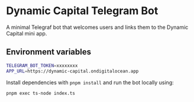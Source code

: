 # Dynamic Capital Telegram Bot

A minimal Telegraf bot that welcomes users and links them to the Dynamic Capital
mini app.

## Environment variables

```bash
TELEGRAM_BOT_TOKEN=xxxxxxxx
APP_URL=https://dynamic-capital.ondigitalocean.app
```

Install dependencies with `pnpm install` and run the bot locally using:

```bash
pnpm exec ts-node index.ts
```
